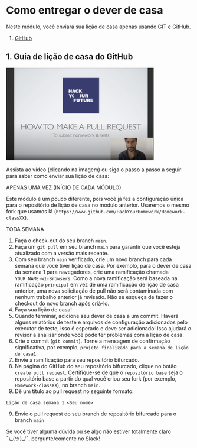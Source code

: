 # Como entregar o dever de casa

Neste módulo, você enviará sua lição de casa apenas usando GIT e GitHub.

1. [GitHub](https://www.github.com/HackYourFuture/Browsers)

## 1. Guia de lição de casa do GitHub

<a href="http://www.youtube.com/watch?feature=player_embedded&v=CpYARPYGQU8" target="_blank"><img src="./assets/submit-homework.png" width="400" height ="250" alt="HYF Vídeo" /></a>

Assista ao vídeo (clicando na imagem) ou siga o passo a passo a seguir para saber como enviar sua lição de casa:

APENAS UMA VEZ (INÍCIO DE CADA MÓDULO)

Este módulo é um pouco diferente, pois você já fez a configuração única para o repositório de lição de casa no módulo anterior. Usaremos o mesmo fork que usamos lá (`https://www.github.com/HackYourHomework/Homework-classXX`).

TODA SEMANA

1. Faça o check-out do seu branch `main`.
2. Faça um `git pull` em seu branch `main` para garantir que você esteja atualizado com a versão mais recente.
3. Com seu branch `main` verificado, crie um novo branch para cada semana que você tiver lição de casa. Por exemplo, para o dever de casa da semana 1 para navegadores, crie uma ramificação chamada `YOUR_NAME-w1-Browsers`. Como a nova ramificação será baseada na ramificação `principal` em vez de uma ramificação de lição de casa anterior, uma nova solicitação de pull não será contaminada com nenhum trabalho anterior já revisado. Não se esqueça de fazer o checkout do novo branch após criá-lo.
4. Faça sua lição de casa!
5. Quando terminar, adicione seu dever de casa a um commit. Haverá alguns relatórios de teste e arquivos de configuração adicionados pelo executor de teste, isso é esperado e deve ser adicionado! Isso ajudará o revisor a analisar onde você pode ter problemas com a lição de casa.
6. Crie o commit (`git commit`). Torne a mensagem de confirmação significativa, por exemplo, `projeto finalizado para a semana de lição de casa1`.
7. Envie a ramificação para seu repositório bifurcado.
8. Na página do GitHub do seu repositório bifurcado, clique no botão `create pull request`. Certifique-se de que o `repositório base` seja o repositório base a partir do qual você criou seu fork (por exemplo, `Homework-classXX`), no branch `main`.
8. Dê um título ao pull request no seguinte formato:

```remarcação
Lição de casa semana 1 <Seu nome>
```

9. Envie o pull request do seu branch de repositório bifurcado para o branch `main`

Se você tiver alguma dúvida ou se algo não estiver totalmente claro ¯\\\_(ツ)\_/¯, pergunte/comente no Slack!


